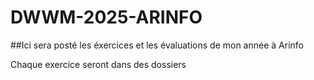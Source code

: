 # DWWM-2025-ARINFO

##Ici sera posté les éxercices et les évaluations de mon année à Arinfo

Chaque exercice seront dans des dossiers
